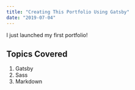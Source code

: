 ```yaml
---
title: "Creating This Portfolio Using Gatsby"
date: "2019-07-04"
---
```


I just launched my first portfolio!

## Topics Covered

1. Gatsby
2. Sass
3. Markdown
